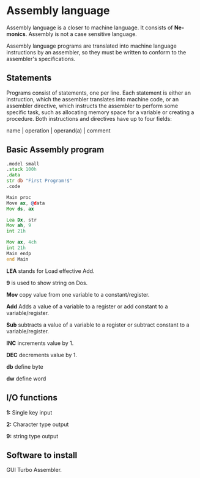 # Assembly language

Assembly language is a closer to machine language. It consists of **Ne-monics**. Assembly is not a case sensitive language.

Assembly language programs are translated into machine language instructions by an assembler, so they must be written to conform to the assembler's specifications.

## Statements

Programs consist of statements, one per line. Each statement is either an instruction, which the assembler translates into machine code, or an assembler directive, which instructs the assembler to perform some specific task, such as allocating memory space for a variable or creating a procedure. Both instructions and directives have up to four fields:

name | operation | operand(a) | comment

## Basic Assembly program

```asm
.model small
.stack 100h
.data
str db "First Program!$"
.code

Main proc
Move ax, @data
Mov ds, ax

Lea Dx, str
Mov ah, 9
int 21h

Mov ax, 4ch
int 21h
Main endp
end Main
```

**LEA** stands for Load effective Add.

**9** is used to show string on Dos.

**Mov** copy value from one variable to a constant/register.

**Add** Adds a value of a variable to a register or add constant to a variable/register.

**Sub** subtracts a value of a variable to a register or subtract constant to a variable/register.

**INC** increments value by 1.

**DEC** decrements value by 1.

**db** define byte

**dw** define word

## I/O functions

**1:** Single key input

**2:** Character type output

**9:** string type output

## Software to install

GUI Turbo Assembler.
